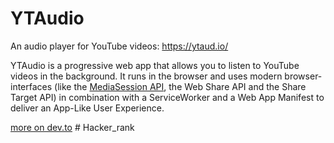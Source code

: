 # YTAudio

An audio player for YouTube videos: https://ytaud.io/

YTAudio is a progressive web app that allows you to listen to YouTube videos in the background. It runs in the browser and uses modern browser-interfaces (like the [MediaSession API](https://dev.to/nicomartin/media-session-api-c1j), the Web Share API and the Share Target API) in combination with a ServiceWorker and a Web App Manifest to deliver an App-Like User Experience.

[more on dev.to](https://dev.to/nicomartin/how-to-create-a-progressive-audio-player-with-react-hooks-31l1)
#   H a c k e r _ r a n k  
 